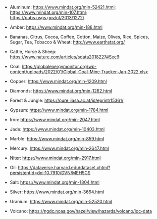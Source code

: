 * Aluminum: https://www.mindat.org/min-52421.html; https://www.mindat.org/min-107.html; https://pubs.usgs.gov/of/2013/1272/

* Amber: https://www.mindat.org/min-188.html

* Bananas, Citrus, Cocoa, Coffee, Cotton, Maize, Olives, Rice, Spices, Sugar, Tea, Tobacco & Wheat: http://www.earthstat.org/

* Cattle, Horse & Sheep: https://www.nature.com/articles/sdata2018227#Sec9

* Coal: https://globalenergymonitor.org/wp-content/uploads/2022/01/Global-Coal-Mine-Tracker-Jan-2022.xlsx

* Copper: https://www.mindat.org/min-1209.html

* Diamonds: https://www.mindat.org/min-1282.html

* Forest & Jungle: https://pure.iiasa.ac.at/id/eprint/15361/

* Gypsum: https://www.mindat.org/min-1784.html

* Iron: https://www.mindat.org/min-2047.html

* Jade: https://www.mindat.org/min-10403.html

* Marble: https://www.mindat.org/min-859.html

* Mercury: https://www.mindat.org/min-2647.html

* Niter: https://www.mindat.org/min-2917.html

* Oil: https://dataverse.harvard.edu/dataset.xhtml?persistentId=doi:10.7910/DVN/MEH5CS

* Salt: https://www.mindat.org/min-1804.html

* Silver: https://www.mindat.org/min-3664.html

* Uranium: https://www.mindat.org/min-52520.html

* Volcano: https://ngdc.noaa.gov/hazel/view/hazards/volcano/loc-data
